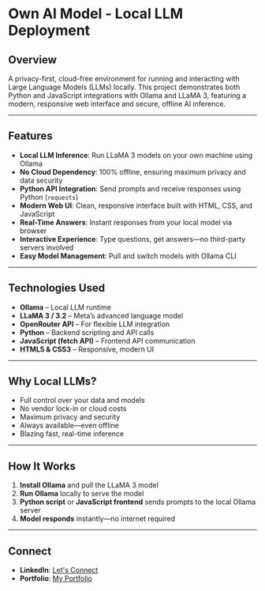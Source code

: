 # Own AI Model - Local LLM Deployment

## Overview
A privacy-first, cloud-free environment for running and interacting with Large Language Models (LLMs) locally. This project demonstrates both Python and JavaScript integrations with Ollama and LLaMA 3, featuring a modern, responsive web interface and secure, offline AI inference.

---

## Features
- **Local LLM Inference**: Run LLaMA 3 models on your own machine using Ollama
- **No Cloud Dependency**: 100% offline, ensuring maximum privacy and data security
- **Python API Integration**: Send prompts and receive responses using Python (`requests`)
- **Modern Web UI**: Clean, responsive interface built with HTML, CSS, and JavaScript
- **Real-Time Answers**: Instant responses from your local model via browser
- **Interactive Experience**: Type questions, get answers—no third-party servers involved
- **Easy Model Management**: Pull and switch models with Ollama CLI

---

## Technologies Used
- **Ollama** – Local LLM runtime
- **LLaMA 3 / 3.2** – Meta’s advanced language model
- **OpenRouter API** – For flexible LLM integration
- **Python** – Backend scripting and API calls
- **JavaScript (fetch API)** – Frontend API communication
- **HTML5 & CSS3** – Responsive, modern UI

---

## Why Local LLMs?
- Full control over your data and models
- No vendor lock-in or cloud costs
- Maximum privacy and security
- Always available—even offline
- Blazing fast, real-time inference

---

## How It Works
1. **Install Ollama** and pull the LLaMA 3 model
2. **Run Ollama** locally to serve the model
3. **Python script** or **JavaScript frontend** sends prompts to the local Ollama server
4. **Model responds** instantly—no internet required

---

## Connect

- **LinkedIn**: [Let's Connect](https://www.linkedin.com/in/your-profile)
- **Portfolio**: [My Portfolio](https://itsmechand.github.io/Portfolio2/)






